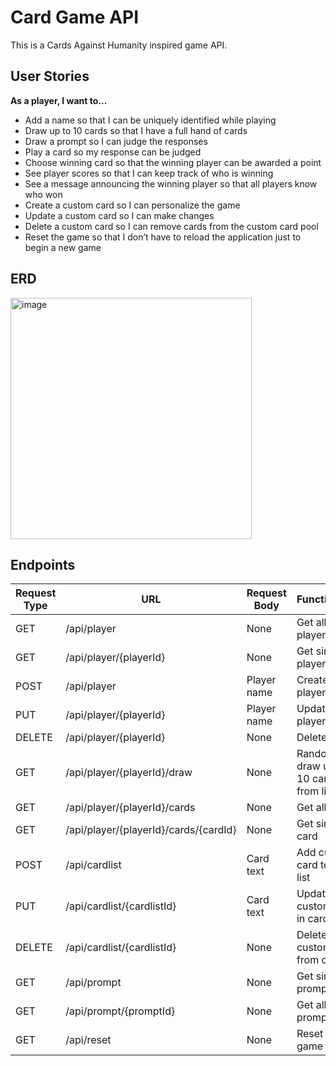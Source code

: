 # Card Game API

This is a Cards Against Humanity inspired game API.

## User Stories

**As a player, I want to...**
- Add a name so that I can be uniquely identified while playing
- Draw up to 10 cards so that I have a full hand of cards
- Draw a prompt so I can judge the responses
- Play a card so my response can be judged
- Choose winning card so that the winning player can be awarded a point
- See player scores so that I can keep track of who is winning
- See a message announcing the winning player so that all players know who won
- Create a custom card so I can personalize the game
- Update a custom card so I can make changes
- Delete a custom card so I can remove cards from the custom card pool
- Reset the game so that I don’t have to reload the application just to begin a new game

## ERD

<img width="386" alt="image" src="https://user-images.githubusercontent.com/80715577/148087733-7c9dfb8c-6756-445e-a392-7e40b5b9edf8.png">

## Endpoints

| Request Type | URL                                   | Request Body | Functionality                          |
|--------------|---------------------------------------|--------------|----------------------------------------|
| GET          | /api/player                           | None         | Get all players                        |
| GET          | /api/player/{playerId}                | None         | Get single player                      |
| POST         | /api/player                           | Player name  | Create new player                      |
| PUT          | /api/player/{playerId}                | Player name  | Update player                          |
| DELETE       | /api/player/{playerId}                | None         | Delete player                          |
| GET          | /api/player/{playerId}/draw           | None         | Randomly draw up to 10 cards from list |
| GET          | /api/player/{playerId}/cards          | None         | Get all cards                          |
| GET          | /api/player/{playerId}/cards/{cardId} | None         | Get single card                        |
| POST         | /api/cardlist                         | Card text    | Add custom card to card list           |
| PUT          | /api/cardlist/{cardlistId}            | Card text    | Update custom card in card list        |
| DELETE       | /api/cardlist/{cardlistId}            | None         | Delete custom card from card list      |
| GET          | /api/prompt                           | None         | Get single prompt                      |
| GET          | /api/prompt/{promptId}                | None         | Get all prompts                        |
| GET          | /api/reset                            | None         | Reset the game                         |
